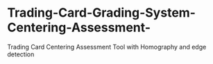 # Trading-Card-Grading-System-Centering-Assessment-
Trading Card Centering Assessment Tool with Homography and edge detection
